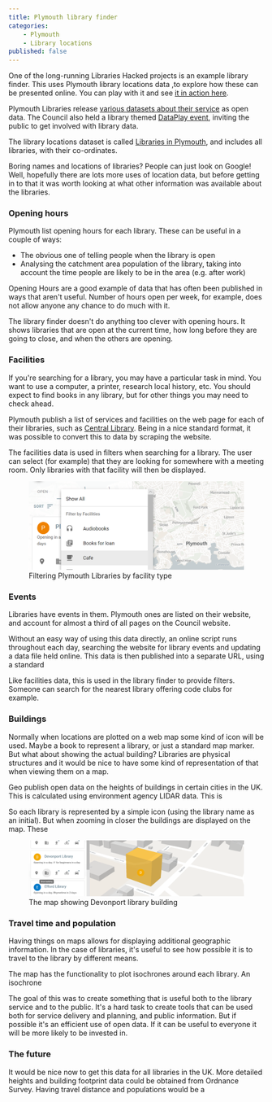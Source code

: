 ```yaml
---
title: Plymouth library finder
categories: 
    - Plymouth
    - Library locations
published: false
---
```


One of the long-running Libraries Hacked projects is an example library finder. This uses Plymouth library locations data ,to explore how these can be presented online. You can play with it and see [it in action here](https://plymouth.librarydata.uk).

Plymouth Libraries release [various datasets about their service](https://www.plymouth.gov.uk/libraries/aboutlibraryservice/librarydata) as open data. The Council also held a library themed [DataPlay event](http://www.dataplymouth.co.uk/articles/data-play-9-itinerary), inviting the public to get involved with library data.

The library locations dataset is called [Libraries in Plymouth](https://www.plymouth.gov.uk/sites/default/files/Plymouth%20library%20locations%2C%20opening%20hours%20and%20services_0.csv), and includes all libraries, with their co-ordinates.

Boring names and locations of libraries? People can just look on Google! Well, hopefully there are lots more uses of location data, but before getting in to that it was worth looking at what other information was available about the libraries.

### Opening hours

Plymouth list opening hours for each library. These can be useful in a couple of ways:

- The obvious one of telling people when the library is open
- Analysing the catchment area population of the library, taking into account the time people are likely to be in the area (e.g. after work)

Opening Hours are a good example of data that has often been published in ways that aren't useful. Number of hours open per week, for example, does not allow anyone any chance to do much with it.

The library finder doesn't do anything too clever with opening hours. It shows libraries that are open at the current time, how long before they are going to close, and when the others are opening. 

### Facilities

If you're searching for a library, you may have a particular task in mind. You want to use a computer, a printer, research local history, etc. You should expect to find books in any library, but for other things you may need to check ahead.

Plymouth publish a list of services and facilities on the web page for each of their libraries, such as [Central Library](https://www.plymouth.gov.uk/libraries/findlibraryandopeninghours/centrallibrary). Being in a nice standard format, it was possible to convert this to data by scraping the website.

The facilities data is used in filters when searching for a library. The user can select (for example) that they are looking for somewhere with a meeting room. Only libraries with that facility will then be displayed.

<figure> <img src="https://github.com/LibrariesHacked/librarieshacked.github.io/raw/master/images/2019-08-19-plymouth-libraries-facilities.png" alt="A screenshot of a menu provided options of different facilities such as Cafe, or Scanners"/> <figcaption>Filtering Plymouth Libraries by facility type</figcaption> </figure>

### Events

Libraries have events in them. Plymouth ones are listed on their website, and account for almost a third of all pages on the Council website.

Without an easy way of using this data directly, an online script runs throughout each day, searching the website for library events and updating a data file held online. This data is then published into a separate URL, using a standard

Like facilities data, this is used in the library finder to provide filters. Someone can search for the nearest library offering code clubs for example.






### Buildings

Normally when locations are plotted on a web map some kind of icon will be used. Maybe a book to represent a library, or just a standard map marker. But what about showing the actual building? Libraries are physical structures and it would be nice to have some kind of representation of that when viewing them on a map.

Geo publish open data on the heights of buildings in certain cities in the UK. This is calculated using environment agency LIDAR data. This is 

So each library is represented by a simple icon (using the library name as an initial). But when zooming in closer the buildings are displayed on the map. These 

<figure> <img src="https://github.com/LibrariesHacked/librarieshacked.github.io/raw/master/images/2019-08-19-plymouth-libraries-building.png" alt="A screenshot of a map, displayed at an angle showing the building in 3D as a cube"/> <figcaption>The map showing Devonport library building</figcaption> </figure>

### Travel time and population

Having things on maps allows for displaying additional geographic information. In the case of libraries, it's useful to see how possible it is to travel to the library by different means.

The map has the functionality to plot isochrones around each library. An isochrone 


The goal of this was to create something that is useful both to the library service and to the public. It's a hard task to create tools that can be used both for service delivery and planning, and public information. But if possible it's an efficient use of open data. If it can be useful to everyone it will be more likely to be invested in.

### The future

It would be nice now to get this data for all libraries in the UK. More detailed heights and building footprint data could be obtained from Ordnance Survey. Having travel distance and populations would be a 

<!--stackedit_data:
eyJoaXN0b3J5IjpbMzM5MjE1MzQ1LC02MTc5NjI4MDEsLTE1MT
Y4MDc3NzEsMTUzOTcyMjM1MCw4ODI4NTk3NywtNzQ4MzUxMzIy
LC0xMDcwMjUwNzMyLDE0Njc0MjIyNzYsLTE2NzAzMzI3MjIsLT
M1NDQ2OTE5NSw0NTQ2MTcyOTJdfQ==
-->